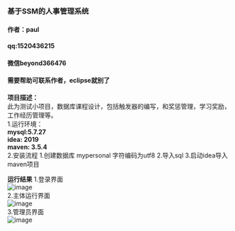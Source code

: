 ### 基于SSM的人事管理系统 
#### 作者：paul  
#### qq:1520436215
####  微信beyond366476
#### 需要帮助可联系作者，eclipse就别了
**项目描述：**  
此为测试小项目，数据库课程设计，包括触发器的编写，和奖惩管理，学习奖励，工作经历管理等。  
1.运行环境：  
    **mysql:5.7.27  
    idea: 2019  
    maven: 3.5.4**  
2.安装流程
    1.创建数据库 mypersonal 字符编码为utf8
    2.导入sql 
    3.启动idea导入maven项目
 
 **运行结果**
 1.登录界面  
 ![image](https://github.com/paulfuke/myPersonal/blob/master/login.png)  
 2.主体运行界面  
 ![image](https://github.com/paulfuke/myPersonal/blob/master/index.png)  
 3.管理员界面  
 ![image](https://github.com/paulfuke/myPersonal/blob/master/admin.png) 
    
    
  

